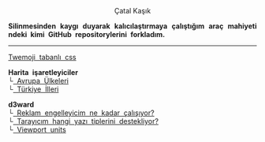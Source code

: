<html lang="tr"></html>

<link href="style.css" rel="stylesheet">

<style>

	p {
		text-align: justify;
		word-break: break-all;
		word-wrap: break-all; 
		word-spacing: 4px;
		hyphens: auto;
  		-moz-hyphens: auto;
  		-webkit-hyphens: auto;
  		-ms-word-break: break-all;
		  word-wrap: break-all; 
	  	-webkit-hyphenate-character: '-';
	}

</style>

<center><fash> Çatal Kaşık </fash></center>

**Silinmesinden kaygı duyarak kalıcılaştırmaya çalıştığım araç mahiyetindeki kimi GitHub repositorylerini forkladım.**  

___

[Twemoji tabanlı css](/emoji-css)  

**Harita işaretleyiciler**  
└[ Avrupa Ülkeleri](/euvisited)  
└[ Türkiye İlleri](/turkeyvisited)  

**d3ward**  
└[ Reklam engelleyicim ne kadar çalışıyor?](/toolz/adblock.html)  
└[ Tarayıcım hangi yazı tiplerini destekliyor?](/toolz/fontlist.html)  
└[ Viewport units](/toolz/units.html)  